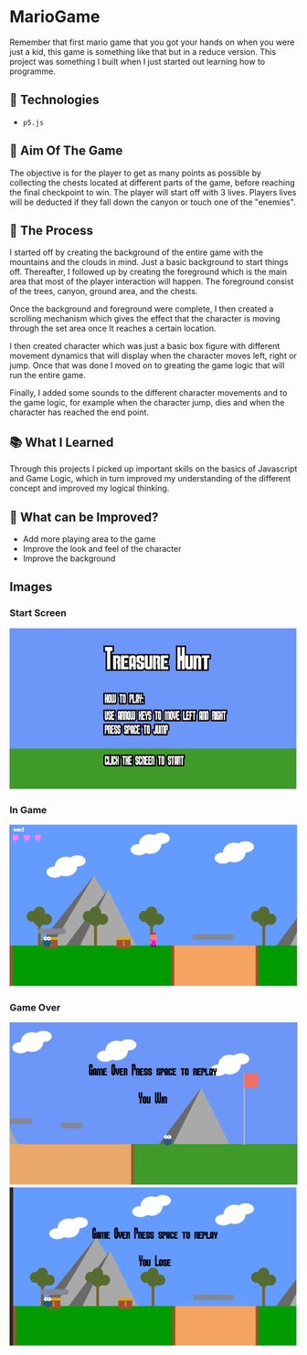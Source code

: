 # MarioGame
Remember that first mario game that you got your hands on when you were just a kid, this game is something like that but in a reduce version. This project was something I built when I just started out learning how to programme.

## :takeout_box: Technologies 
- `p5.js`

## :dart: Aim Of The Game
The objective is for the player to get as many points as possible by collecting the chests located at different parts of the game, before reaching the final checkpoint to win. The player will start off with 3 lives. Players lives will be deducted if they fall down the canyon or touch one of the "enemies".

## :hammer: The Process
I started off by creating the background of the entire game with the mountains and the clouds in mind. Just a basic background to start things off. Thereafter, I followed up by creating the foreground which is the main area that most of the player interaction will happen. The foreground consist of the trees, canyon, ground area, and the chests. 

Once the background and foreground were complete, I then created a scrolling mechanism which gives the effect that the character is moving through the set area once It reaches a certain location.

I then created character which was just a basic box figure with different movement dynamics that will display when the character moves left, right or jump. Once that was done I moved on to greating the game logic that will run the entire game.

Finally, I added some sounds to the different character movements and to the game logic, for example when the character jump, dies and when the character has reached the end point.

## :books: What I Learned
Through this projects I picked up important skills on the basics of Javascript and Game Logic, which in turn improved my understanding of the different concept and improved my logical thinking.

## :thought_balloon: What can be Improved?
- Add more playing area to the game
- Improve the look and feel of the character 
- Improve the background

## Images
### Start Screen 
![Start Screen](/game_final/assets/img1.png)
### In Game
![Game Display](/game_final/assets/img2.png)
### Game Over 
![Game Over Win](/game_final/assets/img3.png)
![Game Over Loss](/game_final/assets/img4.png)
